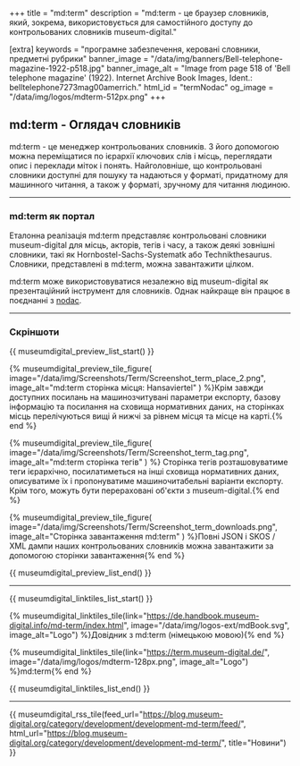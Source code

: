 +++
title = "md:term"
description = "md:term - це браузер словників, який, зокрема, використовується для самостійного доступу до контрольованих словників museum-digital."

[extra]
keywords = "програмне забезпечення, керовані словники, предметні рубрики"
banner_image = "/data/img/banners/Bell-telephone-magazine-1922-p518.jpg"
banner_image_alt = "Image from page 518 of 'Bell telephone magazine' (1922). Internet Archive Book Images, Ident.: belltelephone7273mag00amerrich."
html_id = "termNodac"
og_image = "/data/img/logos/mdterm-512px.png"
+++

## md:term - Оглядач словників

md:term - це менеджер контрольованих словників. З його допомогою можна переміщатися по ієрархії ключових слів і місць, переглядати опис і переклади міток і понять. Найголовніше, що контрольовані словники доступні для пошуку та надаються у форматі, придатному для машинного читання, а також у форматі, зручному для читання людиною.

----

### md:term як портал

Еталонна реалізація md:term представляє контрольовані словники museum-digital для місць, акторів, тегів і часу, а також деякі зовнішні словники, такі як Hornbostel-Sachs-Systematk або Technikthesaurus. Словники, представлені в md:term, можна завантажити цілком.

md:term може використовуватися незалежно від museum-digital як презентаційний інструмент для словників. Однак найкраще він працює в поєднанні з [nodac](/software/nodac).

----

### Скріншоти

{{ museumdigital_preview_list_start() }}

{% museumdigital_preview_tile_figure(
    image="/data/img/Screenshots/Term/Screenshot_term_place_2.png",
    image_alt="md:term сторінка місця: Hansaviertel"
    ) %}Крім завжди доступних посилань на машинозчитувані параметри експорту, базову інформацію та посилання на сховища нормативних даних, на сторінках місць перелічуються вищі й нижчі за рівнем місця та місце на карті.{% end %}

{% museumdigital_preview_tile_figure(
    image="/data/img/Screenshots/Term/Screenshot_term_tag.png",
    image_alt="md:term сторінка тегів"
) %} Сторінка тегів розташовуватиме теги ієрархічно, посилатиметься на інші сховища нормативних даних, описуватиме їх і пропонуватиме машиночитабельні варіанти експорту. Крім того, можуть бути перераховані об'єкти з museum-digital.{% end %}

{% museumdigital_preview_tile_figure(
    image="/data/img/Screenshots/Term/Screenshot_term_downloads.png",
    image_alt="Сторінка завантаження md:term"
    ) %}Повні JSON і SKOS / XML дампи наших контрольованих словників можна завантажити за допомогою сторінки завантаження{% end %}

{{ museumdigital_preview_list_end() }}

----

{{ museumdigital_linktiles_list_start() }}

{% museumdigital_linktiles_tile(link="https://de.handbook.museum-digital.info/md-term/index.html",
    image="/data/img/logos-ext/mdBook.svg",
    image_alt="Logo") %}Довідник з md:term (німецькою мовою){% end %}

{% museumdigital_linktiles_tile(link="https://term.museum-digital.de/",
    image="/data/img/logos/mdterm-128px.png",
    image_alt="Logo") %}md:term{% end %}

{{ museumdigital_linktiles_list_end() }}

----

{{ museumdigital_rss_tile(feed_url="https://blog.museum-digital.org/category/development/development-md-term/feed/",
    html_url="https://blog.museum-digital.org/category/development/development-md-term/",
    title="Новини") }}
